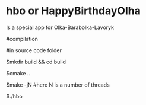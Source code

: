 # hbo or HappyBirthdayOlha

Is a special app for Olka-Barabolka-Lavoryk

#compilation

#in source code folder

$mkdir build && cd build

$cmake ..

$make -jN #here N is a number of threads

$./hbo

